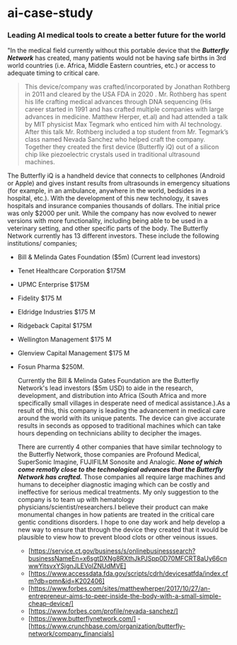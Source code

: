 # ai-case-study

### Leading AI medical tools to create a better future for the world
"In the medical field currently without this portable device that the ***Butterfly Network*** has created, many patients would not be having safe births in 3rd world countries (i.e. Africa, Middle Eastern countries, etc.) or access to adequate timing to critical care. 

>This device/company was crafted/incorporated by Jonathan Rothberg in 2011  and cleared by the USA FDA in 2020 . Mr. Rothberg has spent his life crafting medical advances through DNA sequencing (His career started in 1991 and has crafted multiple companies with large advances in medicine.  Matthew Herper, et.al) and had attended a talk by MIT physicist Max Tegmark who enticed him with AI technology. After this talk Mr. Rothberg included a top student from Mr. Tegmark’s class named Nevada Sanchez  who helped craft the company.
>Together they created the first device (Butterfly iQ) out of a silicon chip like piezoelectric crystals used in traditional ultrasound machines.
>
The Butterfly iQ is a handheld device that connects to cellphones (Android or Apple) and gives instant results from ultrasounds in emergency situations (for example, in an ambulance, anywhere in the world, bedsides in a hospital, etc.). With the development of this new technology, it saves hospitals and insurance companies thousands of dollars. The initial price was only $2000 per unit. While the company has now evolved to newer versions with more functionality, including being able to be used in a veterinary setting, and other specific parts of the body.  The Butterfly Network currently has 13 different investors. These include the following institutions/ companies;
- Bill & Melinda Gates Foundation ($5m) (Current lead investors)
- Tenet Healthcare Corporation $175M
- UPMC Enterprise $175M
- Fidelity $175 M
- Eldridge Industries $175 M
- Ridgeback Capital $175M
- Wellington Management $175 M
- Glenview Capital Management $175 M
- Fosun Pharma $250M.

	Currently the Bill & Melinda Gates Foundation are the Butterfly Network's lead investors ($5m USD) to aide in the research, development, and distribution into Africa (South Africa and more specifically small villages in desperate need of medical assistance.).As a result of this, this company is leading the advancement in medical care around the world with its unique patents. The device can give accurate results in seconds as opposed to traditional machines which can take hours depending on technicians ability to decipher the images.

   There are currently 4 other companies that have similar technology to the Butterfly Network, those companies are Profound Medical, SuperSonic Imagine, FUJIFILM Sonosite and Analogic. ***None of which come remotly close to the technological advances that the Butterfly Network has crafted.*** Those companies all require large machines and humans to deceipher diagnostic imaging which can be costly and ineffective for serious medical treatments.
  My only suggestion to the company is to team up with hematology physicians/scientist/researchers.I believe their product can make monumental changes in how patients are treated in the critical care gentic conditions disorders. I hope to one day work and help develop a new way to ensure that through the device they created that it would be plausible to view how to prevent blood clots or other veinous issues. 
  - [https://service.ct.gov/business/s/onlinebusinesssearch?businessNameEn=x6sgtDXNg8RXthJkPJSpp0D70MFCRT8aUy66cnwwYitsvxYSjgnJLEVolZNUdMVE]
  - [https://www.accessdata.fda.gov/scripts/cdrh/devicesatfda/index.cfm?db=pmn&id=K202406]
  - [https://www.forbes.com/sites/matthewherper/2017/10/27/an-entrepreneur-aims-to-peer-inside-the-body-with-a-small-simple-cheap-device/]  
  - [https://www.forbes.com/profile/nevada-sanchez/]
  - [https://www.butterflynetwork.com/]
  -[https://www.crunchbase.com/organization/butterfly-network/company_financials]
